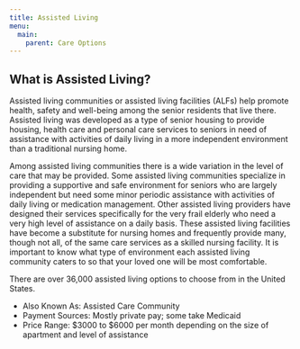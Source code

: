 ```yaml
---
title: Assisted Living
menu:
  main:
    parent: Care Options
---
```


## What is Assisted Living?

Assisted living communities or assisted living facilities (ALFs) help promote health, safety and well-being among the senior residents that live there. Assisted living was developed as a type of senior housing to provide housing, health care and personal care services to seniors in need of assistance with activities of daily living in a more independent environment than a traditional nursing home.

Among assisted living communities there is a wide variation in the level of care that may be provided. Some assisted living communities specialize in providing a supportive and safe environment for seniors who are largely independent but need some minor periodic assistance with activities of daily living or medication management. Other assisted living providers have designed their services specifically for the very frail elderly who need a very high level of assistance on a daily basis. These assisted living facilities have become a substitute for nursing homes and frequently provide many, though not all, of the same care services as a skilled nursing facility. It is important to know what type of environment each assisted living community caters to so that your loved one will be most comfortable.

There are over 36,000 assisted living options to choose from in the United States.

* Also Known As: Assisted Care Community
* Payment Sources: Mostly private pay; some take Medicaid
* Price Range: $3000 to $6000 per month depending on the size of apartment and level of assistance
